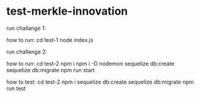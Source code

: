 # test-merkle-innovation

run challange 1:

how to run:
cd test-1
node index.js

run challenge 2:

how to run:
cd test-2
npm i
npm i -D nodemon
sequelize db:create
sequelize db:migrate
npm run start

how to test:
cd test-2
npm i
sequelize db:create
sequelize db:migrate
npm run test